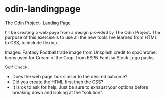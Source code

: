 # odin-landingpage
The Odin Project- Landing Page

I'll be creating a web page from a design provided by The Odin Project. The purpose of this exercise is to use all the new tools I've learned from HTML to CSS, to include flexbox. 

Images: Fantasy Football trade image from Unsplash credit to spxChrome. Icons used for Cream of the Crop, from ESPN Fantasy Stock Logo packs. 

Self Check: 
- Does the web page look similar to the desired outcome? 
- Did you create the HTML first then the CSS? 
- It is ok to ask for help. Just be sure to exhaust your options before breaking down and looking at the "solution". 

